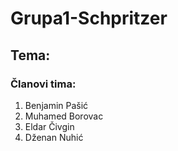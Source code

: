 # Grupa1-Schpritzer
Tema: 
-------------------------
### Članovi tima:
1. Benjamin Pašić
2. Muhamed Borovac
3. Eldar Čivgin
4. Dženan Nuhić
